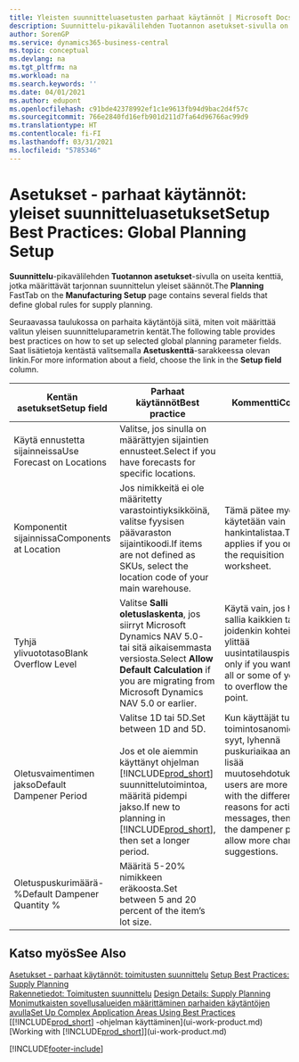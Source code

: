 ```yaml
---
title: Yleisten suunnitteluasetusten parhaat käytännöt | Microsoft Docs
description: Suunnittelu-pikavälilehden Tuotannon asetukset-sivulla on useita kenttiä, jotka määrittävät tarjonnan suunnittelun yleiset säännöt.
author: SorenGP
ms.service: dynamics365-business-central
ms.topic: conceptual
ms.devlang: na
ms.tgt_pltfrm: na
ms.workload: na
ms.search.keywords: ''
ms.date: 04/01/2021
ms.author: edupont
ms.openlocfilehash: c91bde42378992ef1c1e9613fb94d9bac2d4f57c
ms.sourcegitcommit: 766e2840fd16efb901d211d7fa64d96766ac99d9
ms.translationtype: HT
ms.contentlocale: fi-FI
ms.lasthandoff: 03/31/2021
ms.locfileid: "5785346"
---
```

# <a name="setup-best-practices-global-planning-setup"></a><span data-ttu-id="1dd4d-103">Asetukset - parhaat käytännöt: yleiset suunnitteluasetukset</span><span class="sxs-lookup"><span data-stu-id="1dd4d-103">Setup Best Practices: Global Planning Setup</span></span>
<span data-ttu-id="1dd4d-104">**Suunnittelu**-pikavälilehden **Tuotannon asetukset**-sivulla on useita kenttiä, jotka määrittävät tarjonnan suunnittelun yleiset säännöt.</span><span class="sxs-lookup"><span data-stu-id="1dd4d-104">The **Planning** FastTab on the **Manufacturing Setup** page contains several fields that define global rules for supply planning.</span></span>  

 <span data-ttu-id="1dd4d-105">Seuraavassa taulukossa on parhaita käytäntöjä siitä, miten voit määrittää valitun yleisen suunnitteluparametrin kentät.</span><span class="sxs-lookup"><span data-stu-id="1dd4d-105">The following table provides best practices on how to set up selected global planning parameter fields.</span></span> <span data-ttu-id="1dd4d-106">Saat lisätietoja kentästä valitsemalla **Asetuskenttä**-sarakkeessa olevan linkin.</span><span class="sxs-lookup"><span data-stu-id="1dd4d-106">For more information about a field, choose the link in the **Setup field** column.</span></span>  

|<span data-ttu-id="1dd4d-107">Kentän asetukset</span><span class="sxs-lookup"><span data-stu-id="1dd4d-107">Setup field</span></span>|<span data-ttu-id="1dd4d-108">Parhaat käytännöt</span><span class="sxs-lookup"><span data-stu-id="1dd4d-108">Best practice</span></span>|<span data-ttu-id="1dd4d-109">Kommentti</span><span class="sxs-lookup"><span data-stu-id="1dd4d-109">Comment</span></span>|  
|-----------------|-------------------|-------------|  
|<span data-ttu-id="1dd4d-110">Käytä ennustetta sijainneissa</span><span class="sxs-lookup"><span data-stu-id="1dd4d-110">Use Forecast on Locations</span></span>|<span data-ttu-id="1dd4d-111">Valitse, jos sinulla on määrättyjen sijaintien ennusteet.</span><span class="sxs-lookup"><span data-stu-id="1dd4d-111">Select if you have forecasts for specific locations.</span></span>||  
|<span data-ttu-id="1dd4d-112">Komponentit sijainnissa</span><span class="sxs-lookup"><span data-stu-id="1dd4d-112">Components at Location</span></span>|<span data-ttu-id="1dd4d-113">Jos nimikkeitä ei ole määritetty varastointiyksikköinä, valitse fyysisen päävaraston sijaintikoodi.</span><span class="sxs-lookup"><span data-stu-id="1dd4d-113">If items are not defined as SKUs, select the location code of your main warehouse.</span></span>|<span data-ttu-id="1dd4d-114">Tämä pätee myös, jos käytetään vain hankintalistaa.</span><span class="sxs-lookup"><span data-stu-id="1dd4d-114">This also applies if you only use the requisition worksheet.</span></span>|  
|<span data-ttu-id="1dd4d-115">Tyhjä ylivuototaso</span><span class="sxs-lookup"><span data-stu-id="1dd4d-115">Blank Overflow Level</span></span>|<span data-ttu-id="1dd4d-116">Valitse **Salli oletuslaskenta**, jos siirryt Microsoft Dynamics NAV 5.0- tai sitä aikaisemmasta versiosta.</span><span class="sxs-lookup"><span data-stu-id="1dd4d-116">Select **Allow Default Calculation** if you are migrating from Microsoft Dynamics NAV 5.0 or earlier.</span></span>|<span data-ttu-id="1dd4d-117">Käytä vain, jos haluat sallia kaikkien tai joidenkin kohteiden ylittää uusintatilauspisteen.</span><span class="sxs-lookup"><span data-stu-id="1dd4d-117">Use only if you want to allow all or some of your items to overflow the reorder point.</span></span>|  
|<span data-ttu-id="1dd4d-118">Oletusvaimentimen jakso</span><span class="sxs-lookup"><span data-stu-id="1dd4d-118">Default Dampener Period</span></span>|<span data-ttu-id="1dd4d-119">Valitse 1D tai 5D.</span><span class="sxs-lookup"><span data-stu-id="1dd4d-119">Set between 1D and 5D.</span></span><br /><br /> <span data-ttu-id="1dd4d-120">Jos et ole aiemmin käyttänyt ohjelman [!INCLUDE[prod_short](includes/prod_short.md)] suunnittelutoimintoa, määritä pidempi jakso.</span><span class="sxs-lookup"><span data-stu-id="1dd4d-120">If new to planning in [!INCLUDE[prod_short](includes/prod_short.md)], then set a longer period.</span></span>|<span data-ttu-id="1dd4d-121">Kun käyttäjät tuntevat toimintosanomien eri syyt, lyhennä puskuriaikaa antaaksesi lisää muutosehdotuksia.</span><span class="sxs-lookup"><span data-stu-id="1dd4d-121">When users are more familiar with the different reasons for action messages, then shorten the dampener period to allow more change suggestions.</span></span>|  
|<span data-ttu-id="1dd4d-122">Oletuspuskurimäärä-%</span><span class="sxs-lookup"><span data-stu-id="1dd4d-122">Default Dampener Quantity %</span></span>|<span data-ttu-id="1dd4d-123">Määritä 5-20% nimikkeen eräkoosta.</span><span class="sxs-lookup"><span data-stu-id="1dd4d-123">Set between 5 and 20 percent of the item’s lot size.</span></span>||  

## <a name="see-also"></a><span data-ttu-id="1dd4d-124">Katso myös</span><span class="sxs-lookup"><span data-stu-id="1dd4d-124">See Also</span></span>  
 <span data-ttu-id="1dd4d-125">[Asetukset - parhaat käytännöt: toimitusten suunnittelu](setup-best-practices-supply-planning.md) </span><span class="sxs-lookup"><span data-stu-id="1dd4d-125">[Setup Best Practices: Supply Planning](setup-best-practices-supply-planning.md) </span></span>  
 <span data-ttu-id="1dd4d-126">[Rakennetiedot: Toimitusten suunnittelu](design-details-supply-planning.md) </span><span class="sxs-lookup"><span data-stu-id="1dd4d-126">[Design Details: Supply Planning](design-details-supply-planning.md) </span></span>  
 [<span data-ttu-id="1dd4d-127">Monimutkaisten sovellusalueiden määrittäminen parhaiden käytäntöjen avulla</span><span class="sxs-lookup"><span data-stu-id="1dd4d-127">Set Up Complex Application Areas Using Best Practices</span></span>](set-up-complex-application-areas-using-best-practices.md)  
 <span data-ttu-id="1dd4d-128">[[!INCLUDE[prod_short](includes/prod_short.md)] -ohjelman käyttäminen](ui-work-product.md)</span><span class="sxs-lookup"><span data-stu-id="1dd4d-128">[Working with [!INCLUDE[prod_short](includes/prod_short.md)]](ui-work-product.md)</span></span>


[!INCLUDE[footer-include](includes/footer-banner.md)]